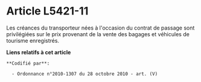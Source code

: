 # Article L5421-11

Les créances du transporteur nées à l'occasion du contrat de passage sont privilégiées sur le prix provenant de la vente des
bagages et véhicules de tourisme enregistrés.

**Liens relatifs à cet article**

	**Codifié par**:

	  - Ordonnance n°2010-1307 du 28 octobre 2010 - art. (V)
